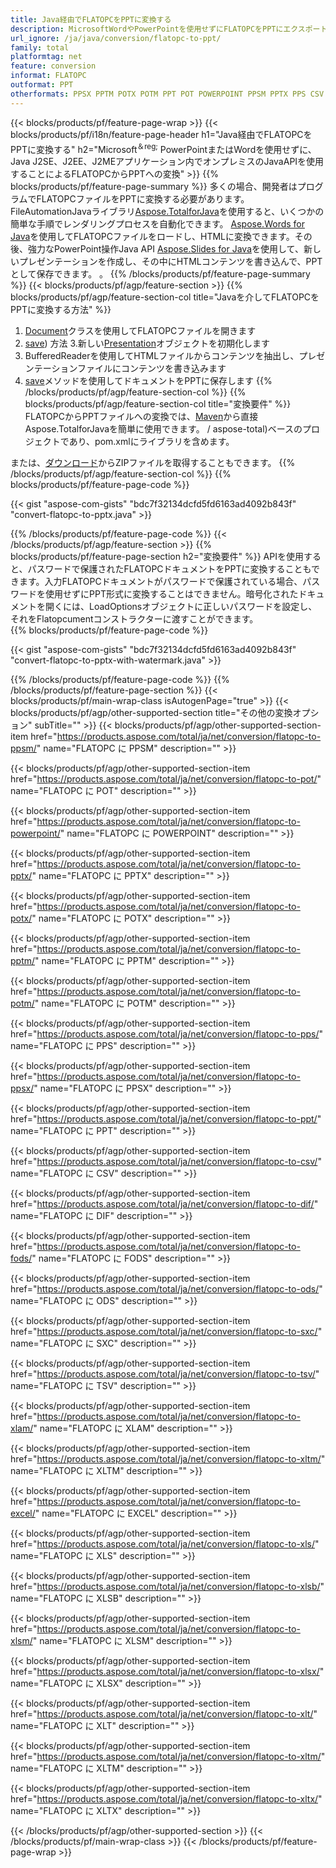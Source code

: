 ```yaml
---
title: Java経由でFLATOPCをPPTに変換する
description: MicrosoftWordやPowerPointを使用せずにFLATOPCをPPTにエクスポートするJavaAPI
url_ignore: /ja/java/conversion/flatopc-to-ppt/
family: total
platformtag: net
feature: conversion
informat: FLATOPC
outformat: PPT
otherformats: PPSX PPTM POTX POTM PPT POT POWERPOINT PPSM PPTX PPS CSV DIF FODS ODS SXC TSV XLAM XLTM EXCEL XLS XLSB XLSM XLSX XLT XLTM XLTX
---
```

{{< blocks/products/pf/feature-page-wrap >}}
{{< blocks/products/pf/i18n/feature-page-header h1="Java経由でFLATOPCをPPTに変換する" h2="Microsoft<sup>＆reg;</sup> PowerPointまたはWordを使用せずに、Java J2SE、J2EE、J2MEアプリケーション内でオンプレミスのJavaAPIを使用することによるFLATOPCからPPTへの変換" >}}
{{% blocks/products/pf/feature-page-summary %}}
多くの場合、開発者はプログラムでFLATOPCファイルをPPTに変換する必要があります。 FileAutomationJavaライブラリ[Aspose.TotalforJava](https://products.aspose.com/total/java/)を使用すると、いくつかの簡単な手順でレンダリングプロセスを自動化できます。 [Aspose.Words for Java](https://products.aspose.com/words/java/)を使用してFLATOPCファイルをロードし、HTMLに変換できます。その後、強力なPowerPoint操作Java API [Aspose.Slides for Java](https://products.aspose.com/slides/java/)を使用して、新しいプレゼンテーションを作成し、その中にHTMLコンテンツを書き込んで、PPTとして保存できます。 。
{{% /blocks/products/pf/feature-page-summary  %}}
{{< blocks/products/pf/agp/feature-section >}}
{{% blocks/products/pf/agp/feature-section-col title="Javaを介してFLATOPCをPPTに変換する方法" %}}
1. [Document](https://reference.aspose.com/words/java/com.aspose.words/Flatopcument)クラスを使用してFLATOPCファイルを開きます
2. [save](https://reference.aspose.com/words/java/com.aspose.words/Flatopcument#save(java.lang.String,com.aspose.words.SaveOptions)を使用してFLATOPCファイルをHTMLに変換します)) 方法
3.新しい[Presentation](https://reference.aspose.com/slides/java/com.aspose.slides/Presentation)オブジェクトを初期化します
5. BufferedReaderを使用してHTMLファイルからコンテンツを抽出し、プレゼンテーションファイルにコンテンツを書き込みます
6. [save](https://reference.aspose.com/slides/java/com.aspose.slides/Presentation#save-java.io.OutputStream-int-)メソッドを使用してドキュメントをPPTに保存します
{{% /blocks/products/pf/agp/feature-section-col %}}
{{% blocks/products/pf/agp/feature-section-col title="変換要件" %}}
FLATOPCからPPTファイルへの変換では、[Maven](https://repository.aspose.com/webapp/#/artifacts/browse/tree/General/repo/com/aspose)から直接Aspose.TotalforJavaを簡単に使用できます。 / aspose-total)ベースのプロジェクトであり、pom.xmlにライブラリを含めます。

または、[ダウンロード](https://downloads.aspose.com/total/java)からZIPファイルを取得することもできます。
{{% /blocks/products/pf/agp/feature-section-col %}}
{{% blocks/products/pf/feature-page-code %}}

{{< gist "aspose-com-gists" "bdc7f32134dcfd5fd6163ad4092b843f" "convert-flatopc-to-pptx.java" >}}


{{% /blocks/products/pf/feature-page-code %}}
{{< /blocks/products/pf/agp/feature-section >}}
{{% blocks/products/pf/feature-page-section  h2="変換要件" %}}
APIを使用すると、パスワードで保護されたFLATOPCドキュメントをPPTに変換することもできます。入力FLATOPCドキュメントがパスワードで保護されている場合、パスワードを使用せずにPPT形式に変換することはできません。暗号化されたドキュメントを開くには、LoadOptionsオブジェクトに正しいパスワードを設定し、それをFlatopcumentコンストラクターに渡すことができます。  
{{% blocks/products/pf/feature-page-code %}}

{{< gist "aspose-com-gists" "bdc7f32134dcfd5fd6163ad4092b843f" "convert-flatopc-to-pptx-with-watermark.java" >}}

{{% /blocks/products/pf/feature-page-code  %}}
{{% /blocks/products/pf/feature-page-section %}}
{{< blocks/products/pf/main-wrap-class isAutogenPage="true" >}}
{{< blocks/products/pf/agp/other-supported-section title="その他の変換オプション" subTitle="" >}}
{{< blocks/products/pf/agp/other-supported-section-item href="https://products.aspose.com/total/ja/net/conversion/flatopc-to-ppsm/" name="FLATOPC に PPSM" description="" >}}

{{< blocks/products/pf/agp/other-supported-section-item href="https://products.aspose.com/total/ja/net/conversion/flatopc-to-pot/" name="FLATOPC に POT" description="" >}}

{{< blocks/products/pf/agp/other-supported-section-item href="https://products.aspose.com/total/ja/net/conversion/flatopc-to-powerpoint/" name="FLATOPC に POWERPOINT" description="" >}}

{{< blocks/products/pf/agp/other-supported-section-item href="https://products.aspose.com/total/ja/net/conversion/flatopc-to-pptx/" name="FLATOPC に PPTX" description="" >}}

{{< blocks/products/pf/agp/other-supported-section-item href="https://products.aspose.com/total/ja/net/conversion/flatopc-to-potx/" name="FLATOPC に POTX" description="" >}}

{{< blocks/products/pf/agp/other-supported-section-item href="https://products.aspose.com/total/ja/net/conversion/flatopc-to-pptm/" name="FLATOPC に PPTM" description="" >}}

{{< blocks/products/pf/agp/other-supported-section-item href="https://products.aspose.com/total/ja/net/conversion/flatopc-to-potm/" name="FLATOPC に POTM" description="" >}}

{{< blocks/products/pf/agp/other-supported-section-item href="https://products.aspose.com/total/ja/net/conversion/flatopc-to-pps/" name="FLATOPC に PPS" description="" >}}

{{< blocks/products/pf/agp/other-supported-section-item href="https://products.aspose.com/total/ja/net/conversion/flatopc-to-ppsx/" name="FLATOPC に PPSX" description="" >}}

{{< blocks/products/pf/agp/other-supported-section-item href="https://products.aspose.com/total/ja/net/conversion/flatopc-to-ppt/" name="FLATOPC に PPT" description="" >}}

{{< blocks/products/pf/agp/other-supported-section-item href="https://products.aspose.com/total/ja/net/conversion/flatopc-to-csv/" name="FLATOPC に CSV" description="" >}}

{{< blocks/products/pf/agp/other-supported-section-item href="https://products.aspose.com/total/ja/net/conversion/flatopc-to-dif/" name="FLATOPC に DIF" description="" >}}

{{< blocks/products/pf/agp/other-supported-section-item href="https://products.aspose.com/total/ja/net/conversion/flatopc-to-fods/" name="FLATOPC に FODS" description="" >}}

{{< blocks/products/pf/agp/other-supported-section-item href="https://products.aspose.com/total/ja/net/conversion/flatopc-to-ods/" name="FLATOPC に ODS" description="" >}}

{{< blocks/products/pf/agp/other-supported-section-item href="https://products.aspose.com/total/ja/net/conversion/flatopc-to-sxc/" name="FLATOPC に SXC" description="" >}}

{{< blocks/products/pf/agp/other-supported-section-item href="https://products.aspose.com/total/ja/net/conversion/flatopc-to-tsv/" name="FLATOPC に TSV" description="" >}}

{{< blocks/products/pf/agp/other-supported-section-item href="https://products.aspose.com/total/ja/net/conversion/flatopc-to-xlam/" name="FLATOPC に XLAM" description="" >}}

{{< blocks/products/pf/agp/other-supported-section-item href="https://products.aspose.com/total/ja/net/conversion/flatopc-to-xltm/" name="FLATOPC に XLTM" description="" >}}

{{< blocks/products/pf/agp/other-supported-section-item href="https://products.aspose.com/total/ja/net/conversion/flatopc-to-excel/" name="FLATOPC に EXCEL" description="" >}}

{{< blocks/products/pf/agp/other-supported-section-item href="https://products.aspose.com/total/ja/net/conversion/flatopc-to-xls/" name="FLATOPC に XLS" description="" >}}

{{< blocks/products/pf/agp/other-supported-section-item href="https://products.aspose.com/total/ja/net/conversion/flatopc-to-xlsb/" name="FLATOPC に XLSB" description="" >}}

{{< blocks/products/pf/agp/other-supported-section-item href="https://products.aspose.com/total/ja/net/conversion/flatopc-to-xlsm/" name="FLATOPC に XLSM" description="" >}}

{{< blocks/products/pf/agp/other-supported-section-item href="https://products.aspose.com/total/ja/net/conversion/flatopc-to-xlsx/" name="FLATOPC に XLSX" description="" >}}

{{< blocks/products/pf/agp/other-supported-section-item href="https://products.aspose.com/total/ja/net/conversion/flatopc-to-xlt/" name="FLATOPC に XLT" description="" >}}

{{< blocks/products/pf/agp/other-supported-section-item href="https://products.aspose.com/total/ja/net/conversion/flatopc-to-xltm/" name="FLATOPC に XLTM" description="" >}}

{{< blocks/products/pf/agp/other-supported-section-item href="https://products.aspose.com/total/ja/net/conversion/flatopc-to-xltx/" name="FLATOPC に XLTX" description="" >}}


{{< /blocks/products/pf/agp/other-supported-section >}}
{{< /blocks/products/pf/main-wrap-class >}}
{{< /blocks/products/pf/feature-page-wrap >}}
